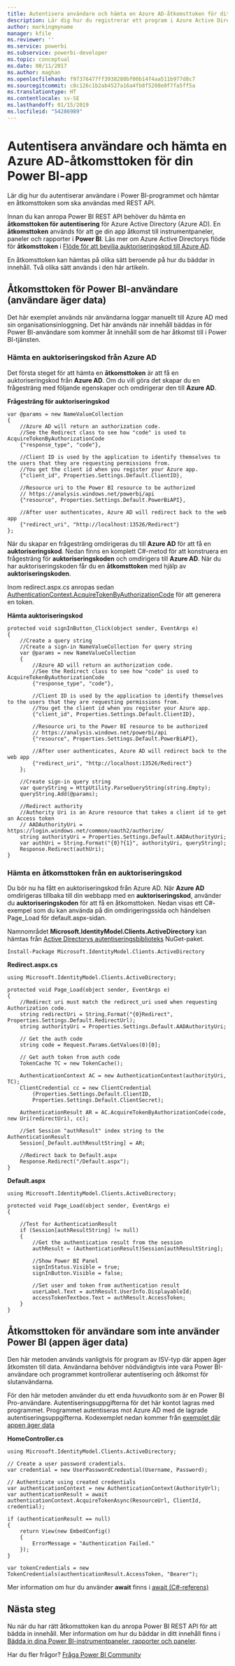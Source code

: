```yaml
---
title: Autentisera användare och hämta en Azure AD-åtkomsttoken för ditt program
description: Lär dig hur du registrerar ett program i Azure Active Directory för användning med inbäddning av Power BI-innehåll.
author: markingmyname
manager: kfile
ms.reviewer: ''
ms.service: powerbi
ms.subservice: powerbi-developer
ms.topic: conceptual
ms.date: 08/11/2017
ms.author: maghan
ms.openlocfilehash: f97376477ff3938280bf00b14f4aa511b977d8c7
ms.sourcegitcommit: c8c126c1b2ab4527a16a4fb8f5208e0f7fa5ff5a
ms.translationtype: HT
ms.contentlocale: sv-SE
ms.lasthandoff: 01/15/2019
ms.locfileid: "54286989"
---
```

# <a name="authenticate-users-and-get-an-azure-ad-access-token-for-your-power-bi-app"></a>Autentisera användare och hämta en Azure AD-åtkomsttoken för din Power BI-app
Lär dig hur du autentiserar användare i Power BI-programmet och hämtar en åtkomsttoken som ska användas med REST API.

Innan du kan anropa Power BI REST API behöver du hämta en **åtkomsttoken för autentisering** för Azure Active Directory (Azure AD). En **åtkomsttoken** används för att ge din app åtkomst till instrumentpaneler, paneler och rapporter i **Power BI**. Läs mer om Azure Active Directorys flöde för **åtkomsttoken** i [Flöde för att bevilja auktoriseringskod till Azure AD](https://msdn.microsoft.com/library/azure/dn645542.aspx).

En åtkomsttoken kan hämtas på olika sätt beroende på hur du bäddar in innehåll. Två olika sätt används i den här artikeln.

## <a name="access-token-for-power-bi-users-user-owns-data"></a>Åtkomsttoken för Power BI-användare (användare äger data)
Det här exemplet används när användarna loggar manuellt till Azure AD med sin organisationsinloggning. Det här används när innehåll bäddas in för Power BI-användare som kommer åt innehåll som de har åtkomst till i Power BI-tjänsten.

### <a name="get-an-authorization-code-from-azure-ad"></a>Hämta en auktoriseringskod från Azure AD
Det första steget för att hämta en **åtkomsttoken** är att få en auktoriseringskod från **Azure AD**. Om du vill göra det skapar du en frågesträng med följande egenskaper och omdirigerar den till **Azure AD**.

**Frågesträng för auktoriseringskod**

```
var @params = new NameValueCollection
{
    //Azure AD will return an authorization code. 
    //See the Redirect class to see how "code" is used to AcquireTokenByAuthorizationCode
    {"response_type", "code"},

    //Client ID is used by the application to identify themselves to the users that they are requesting permissions from. 
    //You get the client id when you register your Azure app.
    {"client_id", Properties.Settings.Default.ClientID},

    //Resource uri to the Power BI resource to be authorized
    // https://analysis.windows.net/powerbi/api
    {"resource", Properties.Settings.Default.PowerBiAPI},

    //After user authenticates, Azure AD will redirect back to the web app
    {"redirect_uri", "http://localhost:13526/Redirect"}
};
```

När du skapar en frågesträng omdirigeras du till **Azure AD** för att få en **auktoriseringskod**.  Nedan finns en komplett C#-metod för att konstruera en frågesträng för **auktoriseringskoden** och omdirigera till **Azure AD**. När du har auktoriseringskoden får du en **åtkomsttoken** med hjälp av **auktoriseringskoden**.

Inom redirect.aspx.cs anropas sedan [AuthenticationContext.AcquireTokenByAuthorizationCode](https://msdn.microsoft.com/library/azure/dn479531.aspx) för att generera en token.

**Hämta auktoriseringskod**

```
protected void signInButton_Click(object sender, EventArgs e)
{
    //Create a query string
    //Create a sign-in NameValueCollection for query string
    var @params = new NameValueCollection
    {
        //Azure AD will return an authorization code. 
        //See the Redirect class to see how "code" is used to AcquireTokenByAuthorizationCode
        {"response_type", "code"},

        //Client ID is used by the application to identify themselves to the users that they are requesting permissions from. 
        //You get the client id when you register your Azure app.
        {"client_id", Properties.Settings.Default.ClientID},

        //Resource uri to the Power BI resource to be authorized
        // https://analysis.windows.net/powerbi/api
        {"resource", Properties.Settings.Default.PowerBiAPI},

        //After user authenticates, Azure AD will redirect back to the web app
        {"redirect_uri", "http://localhost:13526/Redirect"}
    };

    //Create sign-in query string
    var queryString = HttpUtility.ParseQueryString(string.Empty);
    queryString.Add(@params);

    //Redirect authority
    //Authority Uri is an Azure resource that takes a client id to get an Access token
    // AADAuthorityUri = https://login.windows.net/common/oauth2/authorize/
    string authorityUri = Properties.Settings.Default.AADAuthorityUri;
    var authUri = String.Format("{0}?{1}", authorityUri, queryString);
    Response.Redirect(authUri);
}
```

### <a name="get-an-access-token-from-authorization-code"></a>Hämta en åtkomsttoken från en auktoriseringskod
Du bör nu ha fått en auktoriseringskod från Azure AD. När **Azure AD** omdirigeras tillbaka till din webbapp med en **auktoriseringskod**, använder du **auktoriseringskoden** för att få en åtkomsttoken. Nedan visas ett C#-exempel som du kan använda på din omdirigeringssida och händelsen Page_Load för default.aspx-sidan.

Namnområdet **Microsoft.IdentityModel.Clients.ActiveDirectory** kan hämtas från [Active Directorys autentiseringsbiblioteks](https://www.nuget.org/packages/Microsoft.IdentityModel.Clients.ActiveDirectory/) NuGet-paket.

```
Install-Package Microsoft.IdentityModel.Clients.ActiveDirectory
```

**Redirect.aspx.cs**

```
using Microsoft.IdentityModel.Clients.ActiveDirectory;

protected void Page_Load(object sender, EventArgs e)
{
    //Redirect uri must match the redirect_uri used when requesting Authorization code.
    string redirectUri = String.Format("{0}Redirect", Properties.Settings.Default.RedirectUrl);
    string authorityUri = Properties.Settings.Default.AADAuthorityUri;

    // Get the auth code
    string code = Request.Params.GetValues(0)[0];

    // Get auth token from auth code
    TokenCache TC = new TokenCache();

    AuthenticationContext AC = new AuthenticationContext(authorityUri, TC);
    ClientCredential cc = new ClientCredential
        (Properties.Settings.Default.ClientID,
        Properties.Settings.Default.ClientSecret);

    AuthenticationResult AR = AC.AcquireTokenByAuthorizationCode(code, new Uri(redirectUri), cc);

    //Set Session "authResult" index string to the AuthenticationResult
    Session[_Default.authResultString] = AR;

    //Redirect back to Default.aspx
    Response.Redirect("/Default.aspx");
}
```

**Default.aspx**

```
using Microsoft.IdentityModel.Clients.ActiveDirectory;

protected void Page_Load(object sender, EventArgs e)
{

    //Test for AuthenticationResult
    if (Session[authResultString] != null)
    {
        //Get the authentication result from the session
        authResult = (AuthenticationResult)Session[authResultString];

        //Show Power BI Panel
        signInStatus.Visible = true;
        signInButton.Visible = false;

        //Set user and token from authentication result
        userLabel.Text = authResult.UserInfo.DisplayableId;
        accessTokenTextbox.Text = authResult.AccessToken;
    }
}
```

## <a name="access-token-for-non-power-bi-users-app-owns-data"></a>Åtkomsttoken för användare som inte använder Power BI (appen äger data)
Den här metoden används vanligtvis för program av ISV-typ där appen äger åtkomsten till data. Användarna behöver nödvändigtvis inte vara Power BI-användare och programmet kontrollerar autentisering och åtkomst för slutanvändarna.

För den här metoden använder du ett enda *huvud*konto som är en Power BI Pro-användare. Autentiseringsuppgifterna för det här kontot lagras med programmet. Programmet autentiseras mot Azure AD med de lagrade autentiseringsuppgifterna. Kodexemplet nedan kommer från [exemplet där appen äger data](https://github.com/guyinacube/PowerBI-Developer-Samples/tree/master/App%20Owns%20Data)

**HomeController.cs**

```
using Microsoft.IdentityModel.Clients.ActiveDirectory;

// Create a user password cradentials.
var credential = new UserPasswordCredential(Username, Password);

// Authenticate using created credentials
var authenticationContext = new AuthenticationContext(AuthorityUrl);
var authenticationResult = await authenticationContext.AcquireTokenAsync(ResourceUrl, ClientId, credential);

if (authenticationResult == null)
{
    return View(new EmbedConfig()
    {
        ErrorMessage = "Authentication Failed."
    });
}

var tokenCredentials = new TokenCredentials(authenticationResult.AccessToken, "Bearer");
```

Mer information om hur du använder **await** finns i [await (C#-referens)](https://docs.microsoft.com/dotnet/csharp/language-reference/keywords/await)

## <a name="next-steps"></a>Nästa steg
Nu när du har rätt åtkomsttoken kan du anropa Power BI REST API för att bädda in innehåll. Mer information om hur du bäddar in ditt innehåll finns i [Bädda in dina Power BI-instrumentpaneler, rapporter och paneler](embed-sample-for-customers.md#embed-your-content-within-your-application).

Har du fler frågor? [Fråga Power BI Community](http://community.powerbi.com/)